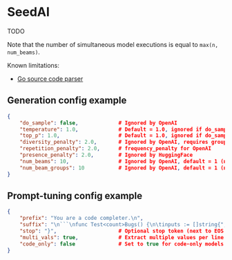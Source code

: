 # SeedAI

TODO

Note that the number of simultaneous model executions is equal to `max(n, num_beams)`.

Known limitations:

- [Go source code parser](https://github.com/elwint/scparser)

## Generation config example

```json
{
	"do_sample": false,             # Ignored by OpenAI
	"temperature": 1.0,             # Default = 1.0, ignored if do_sample is false
	"top_p": 1.0,                   # Default = 1.0, ignored if do_sample is false
	"diversity_penalty": 2.0,       # Ignored by OpenAI, requires group beam search
	"repetition_penalty": 2.0,      # frequency_penalty for OpenAI
	"presence_penalty": 2.0,        # Ignored by HuggingFace
	"num_beams": 10,                # Ignored by OpenAI, default = 1 (no beam search)
	"num_beam_groups": 10           # Ignored by OpenAI, default = 1 (no group beam search)
}
```

## Prompt-tuning config example
```json
{
	"prefix": "You are a code completer.\n",
	"suffix": "\n```\nfunc Test<count>Bugs() {\n\tinputs := []string{",
	"stop": "}",                    # Optional stop token (next to EOS token)
	"multi_vals": true,             # Extract multiple values per line
	"code_only": false              # Set to true for code-only models
}
```
